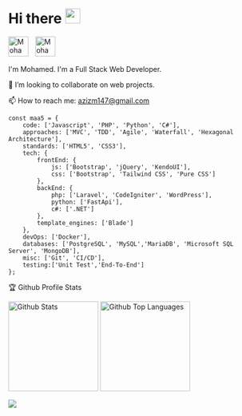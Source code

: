 <!--### Hi there 👋 -->

<h1 align="left">Hi there <img src="https://media.giphy.com/media/hvRJCLFzcasrR4ia7z/giphy.gif" width="30"></h1>
<p align="left">
<a href="[https://es.linkedin.com/in/mohamed-aziz-692796100](https://es.linkedin.com/in/mohamed-aziz-692796100)" target="_blank" style="margin-right: 10px !important;"><img src="https://cdn.jsdelivr.net/npm/simple-icons@3.0.1/icons/linkedin.svg" alt="Mohamed Aziz" height="40" width="40" /></a>
<a href="mailto:azizm147@gmail.com" target="_blank"><img src="https://cdn.jsdelivr.net/npm/simple-icons@3.0.1/icons/gmail.svg" alt="Mohamed Aziz" height="40" width="40" /></a>
</p>

<p>I'm Mohamed. I'm a Full Stack Web Developer.</p>

👯 I’m looking to collaborate on web projects.

📫 How to reach me: azizm147@gmail.com

````
const maa5 = {
	code: ['Javascript', 'PHP', 'Python', 'C#'],
	approaches: ['MVC', 'TDD', 'Agile', 'Waterfall', 'Hexagonal Architecture'],
	standards: ['HTML5', 'CSS3'],
	tech: {
		frontEnd: {
		    js: ['Bootstrap', 'jQuery', 'KendoUI'],
		    css: ['Bootstrap', 'Tailwind CSS', 'Pure CSS']
		},
		backEnd: {
			php: ['Laravel', 'CodeIgniter', 'WordPress'],
			python: ['FastApi'],
			c#: ['.NET']
		},
		template_engines: ['Blade']
	},
	devOps: ['Docker'],
	databases: ['PostgreSQL', 'MySQL','MariaDB', 'Microsoft SQL Server', 'MongoDB'],
	misc: ['Git', 'CI/CD'],
	testing:['Unit Test','End-To-End']
};
````

🏆 Github Profile Stats

<p align="left">
	<img height="180" src="https://github-readme-stats.vercel.app/api?username=maa5&count_private=true&include_all_commits=true&show_icons=true&theme=dark" alt="Github Stats"/>
	<img height="180" src="https://github-readme-stats.vercel.app/api/top-langs/?username=maa5&layout=compact&langs_count=7&theme=dark" alt="Github Top Languages" />
</p>

![](https://komarev.com/ghpvc/?username=maa5&label=Views)
